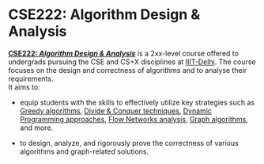 # CSE222: Algorithm Design & Analysis

**<a href="https://techtree.iiitd.edu.in/viewDescription/filename?=CSE222">CSE222: *Algorithm Design & Analysis*</a>** is a 2xx-level course offered to undergrads pursuing the CSE and CS+X disciplines at <a href="https://iiitd.ac.in/">IIIT-Delhi</a>. The course focuses on the design and correctness of algorithms and to analyse their requirements.
<br>
It aims to:

- equip students with the skills to effectively utilize key strategies such as <a href="https://en.wikipedia.org/wiki/Greedy_algorithm">Greedy algorithms</a>, <a href="https://en.wikipedia.org/wiki/Divide-and-conquer_algorithm">Divide & Conquer techniques</a>, <a href="https://en.wikipedia.org/wiki/Dynamic_programming">Dynamic Programming approaches</a>, <a href="https://en.wikipedia.org/wiki/Flow_network">Flow Networks analysis</a>, <a href="https://en.wikipedia.org/wiki/Graph_(abstract_data_type)">Graph algorithms</a>, and more.

- to design, analyze, and rigorously prove the correctness of various algorithms and graph-related solutions.
